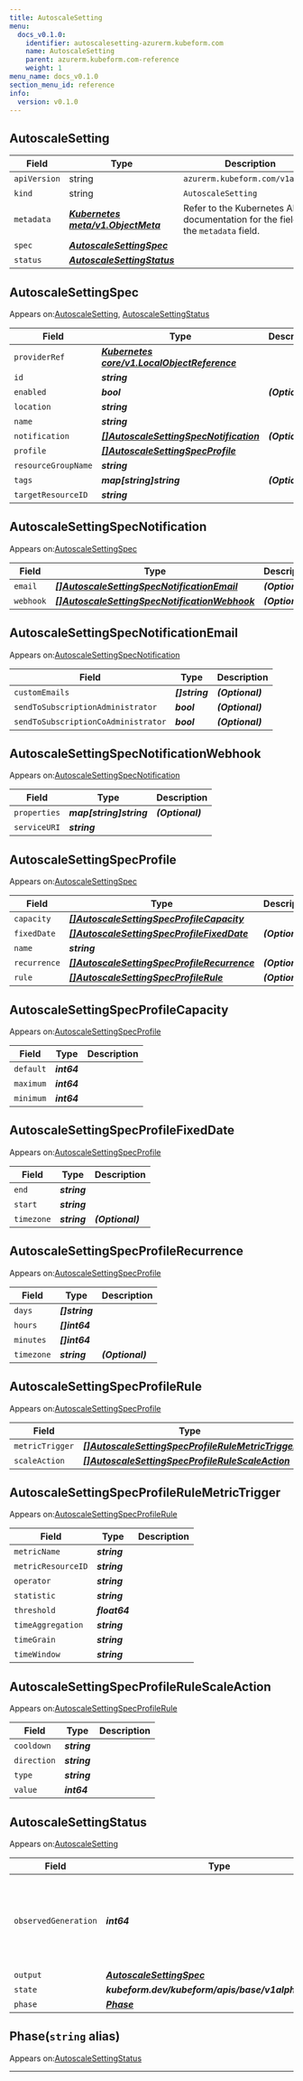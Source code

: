 ```yaml
---
title: AutoscaleSetting
menu:
  docs_v0.1.0:
    identifier: autoscalesetting-azurerm.kubeform.com
    name: AutoscaleSetting
    parent: azurerm.kubeform.com-reference
    weight: 1
menu_name: docs_v0.1.0
section_menu_id: reference
info:
  version: v0.1.0
---
```


## AutoscaleSetting
| Field | Type | Description |
| ------ | ----- | ----------- |
| `apiVersion` | string | `azurerm.kubeform.com/v1alpha1` |
|    `kind` | string | `AutoscaleSetting` |
| `metadata` | ***[Kubernetes meta/v1.ObjectMeta](https://kubernetes.io/docs/reference/generated/kubernetes-api/v1.13/#objectmeta-v1-meta)***|Refer to the Kubernetes API documentation for the fields of the `metadata` field.|
| `spec` | ***[AutoscaleSettingSpec](#autoscalesettingspec)***||
| `status` | ***[AutoscaleSettingStatus](#autoscalesettingstatus)***||
## AutoscaleSettingSpec

Appears on:[AutoscaleSetting](#autoscalesetting), [AutoscaleSettingStatus](#autoscalesettingstatus)

| Field | Type | Description |
| ------ | ----- | ----------- |
| `providerRef` | ***[Kubernetes core/v1.LocalObjectReference](https://kubernetes.io/docs/reference/generated/kubernetes-api/v1.13/#localobjectreference-v1-core)***||
| `id` | ***string***||
| `enabled` | ***bool***| ***(Optional)*** |
| `location` | ***string***||
| `name` | ***string***||
| `notification` | ***[[]AutoscaleSettingSpecNotification](#autoscalesettingspecnotification)***| ***(Optional)*** |
| `profile` | ***[[]AutoscaleSettingSpecProfile](#autoscalesettingspecprofile)***||
| `resourceGroupName` | ***string***||
| `tags` | ***map[string]string***| ***(Optional)*** |
| `targetResourceID` | ***string***||
## AutoscaleSettingSpecNotification

Appears on:[AutoscaleSettingSpec](#autoscalesettingspec)

| Field | Type | Description |
| ------ | ----- | ----------- |
| `email` | ***[[]AutoscaleSettingSpecNotificationEmail](#autoscalesettingspecnotificationemail)***| ***(Optional)*** |
| `webhook` | ***[[]AutoscaleSettingSpecNotificationWebhook](#autoscalesettingspecnotificationwebhook)***| ***(Optional)*** |
## AutoscaleSettingSpecNotificationEmail

Appears on:[AutoscaleSettingSpecNotification](#autoscalesettingspecnotification)

| Field | Type | Description |
| ------ | ----- | ----------- |
| `customEmails` | ***[]string***| ***(Optional)*** |
| `sendToSubscriptionAdministrator` | ***bool***| ***(Optional)*** |
| `sendToSubscriptionCoAdministrator` | ***bool***| ***(Optional)*** |
## AutoscaleSettingSpecNotificationWebhook

Appears on:[AutoscaleSettingSpecNotification](#autoscalesettingspecnotification)

| Field | Type | Description |
| ------ | ----- | ----------- |
| `properties` | ***map[string]string***| ***(Optional)*** |
| `serviceURI` | ***string***||
## AutoscaleSettingSpecProfile

Appears on:[AutoscaleSettingSpec](#autoscalesettingspec)

| Field | Type | Description |
| ------ | ----- | ----------- |
| `capacity` | ***[[]AutoscaleSettingSpecProfileCapacity](#autoscalesettingspecprofilecapacity)***||
| `fixedDate` | ***[[]AutoscaleSettingSpecProfileFixedDate](#autoscalesettingspecprofilefixeddate)***| ***(Optional)*** |
| `name` | ***string***||
| `recurrence` | ***[[]AutoscaleSettingSpecProfileRecurrence](#autoscalesettingspecprofilerecurrence)***| ***(Optional)*** |
| `rule` | ***[[]AutoscaleSettingSpecProfileRule](#autoscalesettingspecprofilerule)***| ***(Optional)*** |
## AutoscaleSettingSpecProfileCapacity

Appears on:[AutoscaleSettingSpecProfile](#autoscalesettingspecprofile)

| Field | Type | Description |
| ------ | ----- | ----------- |
| `default` | ***int64***||
| `maximum` | ***int64***||
| `minimum` | ***int64***||
## AutoscaleSettingSpecProfileFixedDate

Appears on:[AutoscaleSettingSpecProfile](#autoscalesettingspecprofile)

| Field | Type | Description |
| ------ | ----- | ----------- |
| `end` | ***string***||
| `start` | ***string***||
| `timezone` | ***string***| ***(Optional)*** |
## AutoscaleSettingSpecProfileRecurrence

Appears on:[AutoscaleSettingSpecProfile](#autoscalesettingspecprofile)

| Field | Type | Description |
| ------ | ----- | ----------- |
| `days` | ***[]string***||
| `hours` | ***[]int64***||
| `minutes` | ***[]int64***||
| `timezone` | ***string***| ***(Optional)*** |
## AutoscaleSettingSpecProfileRule

Appears on:[AutoscaleSettingSpecProfile](#autoscalesettingspecprofile)

| Field | Type | Description |
| ------ | ----- | ----------- |
| `metricTrigger` | ***[[]AutoscaleSettingSpecProfileRuleMetricTrigger](#autoscalesettingspecprofilerulemetrictrigger)***||
| `scaleAction` | ***[[]AutoscaleSettingSpecProfileRuleScaleAction](#autoscalesettingspecprofilerulescaleaction)***||
## AutoscaleSettingSpecProfileRuleMetricTrigger

Appears on:[AutoscaleSettingSpecProfileRule](#autoscalesettingspecprofilerule)

| Field | Type | Description |
| ------ | ----- | ----------- |
| `metricName` | ***string***||
| `metricResourceID` | ***string***||
| `operator` | ***string***||
| `statistic` | ***string***||
| `threshold` | ***float64***||
| `timeAggregation` | ***string***||
| `timeGrain` | ***string***||
| `timeWindow` | ***string***||
## AutoscaleSettingSpecProfileRuleScaleAction

Appears on:[AutoscaleSettingSpecProfileRule](#autoscalesettingspecprofilerule)

| Field | Type | Description |
| ------ | ----- | ----------- |
| `cooldown` | ***string***||
| `direction` | ***string***||
| `type` | ***string***||
| `value` | ***int64***||
## AutoscaleSettingStatus

Appears on:[AutoscaleSetting](#autoscalesetting)

| Field | Type | Description |
| ------ | ----- | ----------- |
| `observedGeneration` | ***int64***| ***(Optional)*** Resource generation, which is updated on mutation by the API Server.|
| `output` | ***[AutoscaleSettingSpec](#autoscalesettingspec)***| ***(Optional)*** |
| `state` | ***kubeform.dev/kubeform/apis/base/v1alpha1.State***| ***(Optional)*** |
| `phase` | ***[Phase](#phase)***| ***(Optional)*** |
## Phase(`string` alias)

Appears on:[AutoscaleSettingStatus](#autoscalesettingstatus)

---
